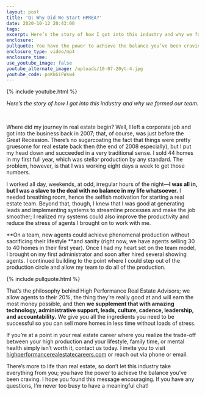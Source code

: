 ```yaml
---
layout: post
title: 'Q: Why Did We Start HPREA?'
date: 2020-10-12 20:43:00
tags:
excerpt: Here’s the story of how I got into this industry and why we formed our team.
enclosure:
pullquote: You have the power to achieve the balance you’ve been craving.
enclosure_type: video/mp4
enclosure_time:
use_youtube_image: false
youtube_alternate_image: /uploads/10-07-20yt-4.jpg
youtube_code: poKk6iFWsw4
---
```


{% include youtube.html %}

<center><em>Here&rsquo;s the story of how I got into this industry and why we formed our team.</em></center>

&nbsp;

Where did my journey in real estate begin? Well, I left a corporate job and got into the business back in 2007; that, of course, was just before the Great Recession. There’s no sugarcoating the fact that things were pretty gruesome for real estate back then (the end of 2008 especially), but I put my head down and succeeded in a very traditional sense. I sold 44 homes in my first full year, which was stellar production by any standard. The problem, however, is that I was working eight days a week to get those numbers.&nbsp;

I worked all day, weekends, at odd, irregular hours of the night—**I was all in, but I was a slave to the deal with no balance in my life whatsoever.** I needed breathing room, hence the selfish motivation for starting a real estate team. Beyond that, though, I knew that I was good at generating leads and implementing systems to streamline processes and make the job smoother; I realized my systems could also improve the productivity and reduce the stress of agents I brought on to work with me.&nbsp;

**On a team, new agents could achieve phenomenal production&nbsp;without sacrificing their lifestyle&nbsp;**and sanity (right now, we have agents selling 30 to 40 homes in their first year). Once I had my heart set on the team model, I brought on my first administrator and soon after hired several showing agents. I continued building to the point where I could step out of the production circle and allow my team to do all of the production.&nbsp;

{% include pullquote.html %}

That’s the philosophy behind High Performance Real Estate Advisors; we allow agents to their 20%, the thing they’re really good at and will earn the most money possible, and then **we supplement that with amazing technology, administrative support, leads, culture, cadence, leadership, and accountability.** We give you all the ingredients you need to be successful so you can sell more homes in less time without loads of stress.&nbsp;

If you’re at a point in your real estate career where you realize the trade-off between your high production and your lifestyle, family time, or mental health simply isn’t worth it, contact us today. I invite you to visit [highperformancerealestatecareers.com](highperformancerealestatecareers.com) or reach out via phone or email.&nbsp;

There’s more to life than real estate, so don’t let this industry take everything from you; you have the power to achieve the balance you’ve been craving. I hope you found this message encouraging. If you have any questions, I’m never too busy to have a meaningful chat\!